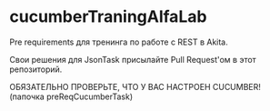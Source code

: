 # cucumberTraningAlfaLab

Pre requirements для тренинга по работе с REST в Akita.

Свои решения для JsonTask присылайте Pull Request'ом в этот репозиторий.

ОБЯЗАТЕЛЬНО ПРОВЕРЬТЕ, ЧТО У ВАС НАСТРОЕН CUCUMBER! (папочка preReqCucumberTask)
